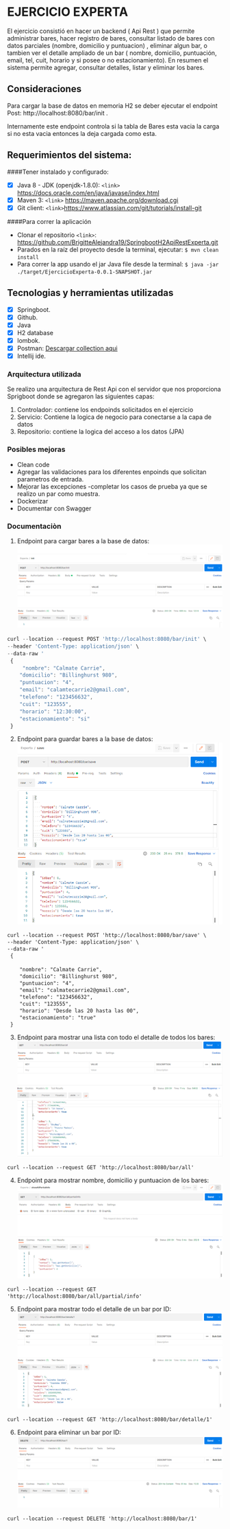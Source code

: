 # EJERCICIO EXPERTA

El ejercicio consistió en hacer un backend ( Api Rest ) que permite administrar bares, 
hacer registro de bares, consultar listado de bares con datos parciales (nombre, domicilio y puntuacion) , eliminar algun bar,
o tambien ver el detalle ampliado de un bar ( nombre, domicilio, puntuación, email, tel, cuit, horario y si posee o no estacionamiento). 
En resumen el sistema permite agregar, consultar detalles, listar y eliminar los bares.

##  Consideraciones
Para cargar la base de datos en memoria H2 se deber ejecutar el endpoint
Post: http://localhost:8080/bar/init .

Internamente este endpoint controla si la tabla de Bares esta vacia la carga si no esta vacia
 entonces la deja cargada como esta.

## Requerimientos del sistema:

####Tener instalado y configurado:

- [x] Java 8 - JDK (openjdk-1.8.0): `<link>`  https://docs.oracle.com/en/java/javase/index.html
- [x] Maven 3:  `<link>` https://maven.apache.org/download.cgi
- [x] Git client: `<link>`https://www.atlassian.com/git/tutorials/install-git

####Para correr la aplicación
- Clonar el repositorio
  `<link>`: https://github.com/BrigitteAlejandra19/SpringbootH2ApiRestExperta.git
- Parados en la raíz del proyecto desde la terminal, ejecutar:
  `$ mvn clean install`
- Para correr la app usando el jar Java file desde la terminal:
  `$ java -jar ./target/EjercicioExperta-0.0.1-SNAPSHOT.jar`

## Tecnologias y herramientas utilizadas
- [x] Springboot.
- [x] Github.
- [x] Java 
- [x] H2 database
- [x] lombok.
- [x] Postman: [Descargar collection aqui](https://github.com/BrigitteAlejandra19/SpringbootH2ApiRestExperta/blob/master/postman)
- [x] Intellij ide.

### Arquitectura utilizada
Se realizo una arquitectura de Rest Api con el servidor que nos proporciona Sprigboot donde se agregaron las siguientes capas: 
1) Controlador: contiene los endpoinds solicitados en el ejercicio
2) Servicio: Contiene la logica de negocio para conectarse a la capa de datos
3) Repositorio: contiene la logica del acceso a los datos (JPA)

### Posibles mejoras
- Clean code
- Agregar las validaciones para los diferentes enpoinds que solicitan parametros de entrada.
- Mejorar las excepciones
-completar los casos de prueba ya que se realizo un par como muestra.
- Dockerizar
- Documentar con Swagger


### Documentaciòn

1) Endpoint para cargar bares a la base de datos:
![img.png](img.png)
　

```javascript
curl --location --request POST 'http://localhost:8080/bar/init' \
--header 'Content-Type: application/json' \
--data-raw '
 {
     "nombre": "Calmate Carrie",
    "domicilio": "Billinghurst 980",
    "puntuacion": "4",
    "email": "calamtecarrie2@gmail.com",
    "telefono": "123456632",
    "cuit": "123555",
    "horario": "12:30:00",
    "estacionamiento": "si"
 }
 ```   
2) Endpoint para guardar bares a la base de datos:
![img_1.png](img_1.png)


```
curl --location --request POST 'http://localhost:8080/bar/save' \
--header 'Content-Type: application/json' \
--data-raw '
 {
    
    "nombre": "Calmate Carrie",
    "domicilio": "Billinghurst 980",
    "puntuacion": "4",
    "email": "calmatecarrie2@gmail.com",
    "telefono": "123456632",
    "cuit": "123555",
    "horario": "Desde las 20 hasta las 00",
    "estacionamiento": "true"
 }
```
3) Endpoint para mostrar una lista con todo el detalle de todos los bares:
![img_2.png](img_2.png)
   
```
curl --location --request GET 'http://localhost:8080/bar/all'
```
4) Endpoint para mostrar nombre, domicilio y puntuacion de los bares:
 ![img_3.png](img_3.png)   

```
curl --location --request GET 'http://localhost:8080/bar/all/partial/info'
```
5) Endpoint para mostrar todo el detalle de un bar por ID:
![img_4.png](img_4.png)
```
curl --location --request GET 'http://localhost:8080/bar/detalle/1'
```

6) Endpoint para eliminar un bar por ID:
![img_5.png](img_5.png)

```
curl --location --request DELETE 'http://localhost:8080/bar/1'
```